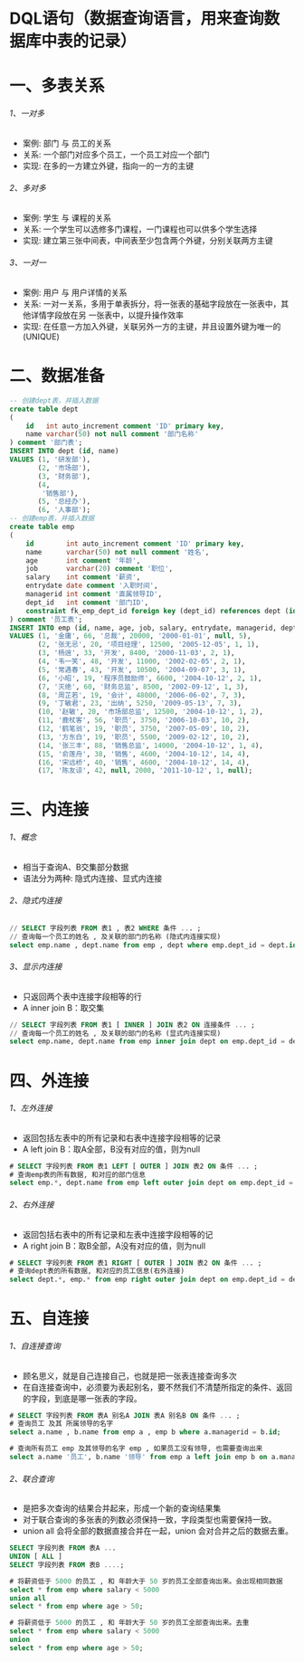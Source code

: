 # DQL语句（数据查询语⾔，⽤来查询数据库中表的记录）

# 一、多表关系

###### 1、一对多

- 案例: 部门 与 员工的关系
- 关系: 一个部门对应多个员工，一个员工对应一个部门
- 实现: 在多的一方建立外键，指向一的一方的主键

###### 2、多对多

- 案例: 学生 与 课程的关系
- 关系: 一个学生可以选修多门课程，一门课程也可以供多个学生选择
- 实现: 建立第三张中间表，中间表至少包含两个外键，分别关联两方主键

###### 3、一对一

- 案例: 用户 与 用户详情的关系
- 关系: 一对一关系，多用于单表拆分，将一张表的基础字段放在一张表中，其他详情字段放在另
  一张表中，以提升操作效率
- 实现: 在任意一方加入外键，关联另外一方的主键，并且设置外键为唯一的(UNIQUE)

# 二、数据准备

```sql
-- 创建dept表，并插入数据
create table dept
(
    id   int auto_increment comment 'ID' primary key,
    name varchar(50) not null comment '部门名称'
) comment '部门表';
INSERT INTO dept (id, name)
VALUES (1, '研发部'),
       (2, '市场部'),
       (3, '财务部'),
       (4,
        '销售部'),
       (5, '总经办'),
       (6, '人事部');
-- 创建emp表，并插入数据
create table emp
(
    id        int auto_increment comment 'ID' primary key,
    name      varchar(50) not null comment '姓名',
    age       int comment '年龄',
    job       varchar(20) comment '职位',
    salary    int comment '薪资',
    entrydate date comment '入职时间',
    managerid int comment '直属领导ID',
    dept_id   int comment '部门ID',
    constraint fk_emp_dept_id foreign key (dept_id) references dept (id)
) comment '员工表';
INSERT INTO emp (id, name, age, job, salary, entrydate, managerid, dept_id)
VALUES (1, '金庸', 66, '总裁', 20000, '2000-01-01', null, 5),
       (2, '张无忌', 20, '项目经理', 12500, '2005-12-05', 1, 1),
       (3, '杨逍', 33, '开发', 8400, '2000-11-03', 2, 1),
       (4, '韦一笑', 48, '开发', 11000, '2002-02-05', 2, 1),
       (5, '常遇春', 43, '开发', 10500, '2004-09-07', 3, 1),
       (6, '小昭', 19, '程序员鼓励师', 6600, '2004-10-12', 2, 1),
       (7, '灭绝', 60, '财务总监', 8500, '2002-09-12', 1, 3),
       (8, '周芷若', 19, '会计', 48000, '2006-06-02', 7, 3),
       (9, '丁敏君', 23, '出纳', 5250, '2009-05-13', 7, 3),
       (10, '赵敏', 20, '市场部总监', 12500, '2004-10-12', 1, 2),
       (11, '鹿杖客', 56, '职员', 3750, '2006-10-03', 10, 2),
       (12, '鹤笔翁', 19, '职员', 3750, '2007-05-09', 10, 2),
       (13, '方东白', 19, '职员', 5500, '2009-02-12', 10, 2),
       (14, '张三丰', 88, '销售总监', 14000, '2004-10-12', 1, 4),
       (15, '俞莲舟', 38, '销售', 4600, '2004-10-12', 14, 4),
       (16, '宋远桥', 40, '销售', 4600, '2004-10-12', 14, 4),
       (17, '陈友谅', 42, null, 2000, '2011-10-12', 1, null);
```

# 三、内连接

###### 1、概念

- 相当于查询A、B交集部分数据
- 语法分为两种: 隐式内连接、显式内连接

###### 2、隐式内连接

```sql
// SELECT 字段列表 FROM 表1 , 表2 WHERE 条件 ... ;
// 查询每一个员工的姓名 , 及关联的部门的名称 (隐式内连接实现)
select emp.name , dept.name from emp , dept where emp.dept_id = dept.id ;
```

###### 3、显示内连接

- 只返回两个表中连接字段相等的行
- A inner join B：取交集

```sql
// SELECT 字段列表 FROM 表1 [ INNER ] JOIN 表2 ON 连接条件 ... ;
// 查询每一个员工的姓名 , 及关联的部门的名称 (显式内连接实现)
select emp.name, dept.name from emp inner join dept on emp.dept_id = dept.id;
```

# 四、外连接

###### 1、左外连接

- 返回包括左表中的所有记录和右表中连接字段相等的记录
- A left join B：取A全部，B没有对应的值，则为null

```sql
# SELECT 字段列表 FROM 表1 LEFT [ OUTER ] JOIN 表2 ON 条件 ... ;
# 查询emp表的所有数据, 和对应的部门信息
select emp.*, dept.name from emp left outer join dept on emp.dept_id = dept.id
```

###### 2、右外连接

- 返回包括右表中的所有记录和左表中连接字段相等的记
- A right join B：取B全部，A没有对应的值，则为null

```sql
# SELECT 字段列表 FROM 表1 RIGHT [ OUTER ] JOIN 表2 ON 条件 ... ;
# 查询dept表的所有数据, 和对应的员工信息(右外连接)
select dept.*, emp.* from emp right outer join dept on emp.dept_id = dept.id
```

# 五、自连接

###### 1、自连接查询

- 顾名思义，就是自己连接自己，也就是把一张表连接查询多次
- 在自连接查询中，必须要为表起别名，要不然我们不清楚所指定的条件、返回的字段，到底是哪一张表的字段。

```sql
# SELECT 字段列表 FROM 表A 别名A JOIN 表A 别名B ON 条件 ... ;
# 查询员工 及其 所属领导的名字
select a.name , b.name from emp a , emp b where a.managerid = b.id;

# 查询所有员工 emp 及其领导的名字 emp , 如果员工没有领导, 也需要查询出来
select a.name '员工', b.name '领导' from emp a left join emp b on a.managerid =b.id;
```

###### 2、联合查询

- 是把多次查询的结果合并起来，形成一个新的查询结果集
- 对于联合查询的多张表的列数必须保持一致，字段类型也需要保持一致。
- union all 会将全部的数据直接合并在一起，union 会对合并之后的数据去重。

```sql
SELECT 字段列表 FROM 表A ...
UNION [ ALL ]
SELECT 字段列表 FROM 表B ....;

# 将薪资低于 5000 的员工 , 和 年龄大于 50 岁的员工全部查询出来。会出现相同数据
select * from emp where salary < 5000
union all
select * from emp where age > 50;

# 将薪资低于 5000 的员工 , 和 年龄大于 50 岁的员工全部查询出来。去重
select * from emp where salary < 5000
union
select * from emp where age > 50;
```
